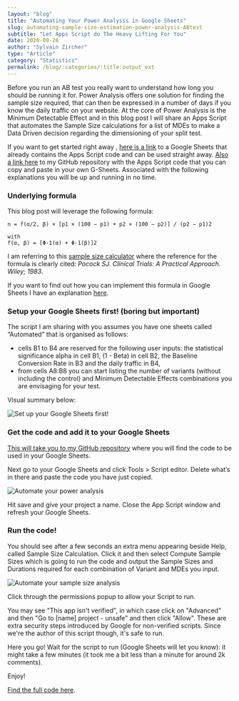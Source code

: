 ```yaml
---
layout: "blog"
title: "Automating Your Power Analysis in Google Sheets"
slug: automating-sample-size-estimation-power-analysis-ABtest
subtitle: "Let Apps Script do The Heavy Lifting For You"
date: 2020-09-28
author: "Sylvain Zircher"
type: "Article"
category: "Statistics"
permalink: /blog/:categories/:title:output_ext
---
```


<p class="intro">Before you run an AB test you really want to understand how long you should be running it for. Power Analysis offers one solution for finding the sample size required, that can then be expressed in a number of days if you know the daily traffic on your website. At the core of Power Analysis is the Minimum Detectable Effect and in this blog post I will share an Apps Script that automates the Sample Size calculations for a list of MDEs to make a Data Driven decision regarding the dimensioning of your split test.</p>

<p>If you want to get started right away , <a href="https://docs.google.com/spreadsheets/d/1cVxPAyRZ10f9bizZYjRUJdhYCF4yGI3bQALxt6T2KgA/edit#gid=2135312991" target="_blank"> here is a link</a> to a Google Sheets that already contains the Apps Script code and can be used straight away. <a href="https://github.com/sylvainzircher/Automating-Sample-Size-Calculation/blob/master/AutomatedSampleSizeCalculation.js" target="_blank"> Also a link here</a> to my GitHub repository with the Apps Script code that you can copy and paste in your own G-Sheets. Associated with the following explanations you will be up and running in no time.</p>

<h3>Underlying formula</h3>
This blog post will leverage the following formula:

```
n = f(α/2, β) × [p1 × (100 − p1) + p2 × (100 − p2)] / (p2 − p1)2

with
f(α, β) = [Φ-1(α) + Φ-1(β)]2
```
<p>I am referring to this <a href="https://www.sealedenvelope.com/power/binary-superiority/" target="_blank">sample size calculator</a> where the reference for the formula is clearly cited: <i>Pocock SJ. Clinical Trials: A Practical Approach. Wiley; 1983</i>.</p>

If you want to find out how you can implement this formula in Google Sheets I have an explanation <a href="https://sylvainzircher.com/blog/statistics/how-long-run-experiment-power-analysis-googlesheets.html" target="_blank"> here</a>.

<h3>Setup your Google Sheets first! (boring but important)</h3>

<p>The script I am sharing with you assumes you have one sheets called “Automated” that is organised as follows:</p>
<ul><li>cells B1 to B4 are reserved for the following user inputs: the statistical significance alpha in cell B1, (1 - Beta) in cell B2, the Baseline Conversion Rate in B3 and the daily traffic in B4,</li>
<li>from cells A8:B8 you can start listing the number of variants (without including the control) and Minimum Detectable Effects combinations you are envisaging for your test.</li>
</ul> 
<p>Visual summary below:</p>

<img src="{{'/assets/img/articles/Sample-size-calculation-automation/setup.png' | relative_url }}" alt="Set up your Google Sheets first!">

<h3>Get the code and add it to your Google Sheets</h3>

<p><a href="https://github.com/sylvainzircher/Automating-Sample-Size-Calculation/blob/master/AutomatedSampleSizeCalculation.js" target="_blank">This will take you to my GitHub repository</a> where you will find the code to be used in your Google Sheets.</p>

<p>Next go to your Google Sheets and click Tools > Script editor. Delete what’s in there and paste the code you have just copied.</p>

<img src="{{'/assets/img/articles/Sample-size-calculation-automation/Run-code-step1.png' | relative_url }}" alt="Automate your power analysis">

<p>Hit save and give your project a name. Close the App Script window and refresh your Google Sheets.</p>

<h3>Run the code!</h3>

<p>You should see after a few seconds an extra menu appearing beside Help, called Sample Size Calculation. Click it and then select Compute Sample Sizes which is going to run the code and output the Sample Sizes and Durations required for each combination of Variant and MDEs you input.</p>

<img src="{{'/assets/img/articles/Sample-size-calculation-automation/Run-code-step2.png' | relative_url }}" alt="Automate your sample size analysis">

<p>Click through the permissions popup to allow your Script to run.</p>

<p>You may see "This app isn't verified", in which case click on "Advanced" and then "Go to [name] project - unsafe" and then click "Allow". These are extra security steps introduced by Google for non-verified scripts. Since we're the author of this script though, it's safe to run.</p>

<p>Here you go! Wait for the script to run (Google Sheets will let you know): it might take a few minutes (it took me a bit less than a minute for around 2k comments).</p>

<p>Enjoy!</p>

<p><a href="https://github.com/sylvainzircher/Automating-Sample-Size-Calculation/blob/master/AutomatedSampleSizeCalculation.js" target="_blank">Find the full code here</a>.</p>
